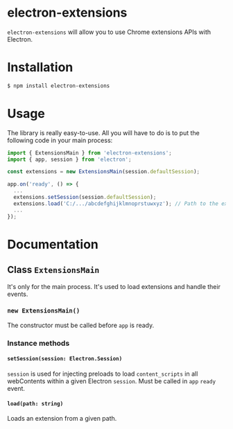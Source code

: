 # electron-extensions

`electron-extensions` will allow you to use Chrome extensions APIs with Electron.

# Installation

```bash
$ npm install electron-extensions
```

# Usage

The library is really easy-to-use. All you will have to do is to put the following code in your main process:

```typescript
import { ExtensionsMain } from 'electron-extensions';
import { app, session } from 'electron';

const extensions = new ExtensionsMain(session.defaultSession);

app.on('ready', () => {
  ...
  extensions.setSession(session.defaultSession);
  extensions.load('C:/.../abcdefghijklmnoprstuwxyz'); // Path to the extension to load
  ...
});

```

# Documentation

## Class `ExtensionsMain`

It's only for the main process. It's used to load extensions and handle their events.

### `new ExtensionsMain()`

The constructor must be called before `app` is ready.

### Instance methods

#### `setSession(session: Electron.Session)`

`session` is used for injecting preloads to load `content_scripts` in all webContents within a given Electron `session`. Must be called in `app` `ready` event.

#### `load(path: string)`

Loads an extension from a given path.
